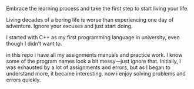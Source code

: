 Embrace the learning process and take the first step to start living your life.

Living decades of a boring life is worse than experiencing one day of adventure. Ignore your excuses and just start doing.


I started with C++ as my first programming language in university, even though I didn’t want to.

in this repo i have all my assignments manuals and practice work. 
I know some of the program names look a bit messy—just ignore that. 
Initially, I was exhausted by a lot of assignments and errors, but as I began to understand more, it became interesting. now i enjoy solving problems and errors quickly.

